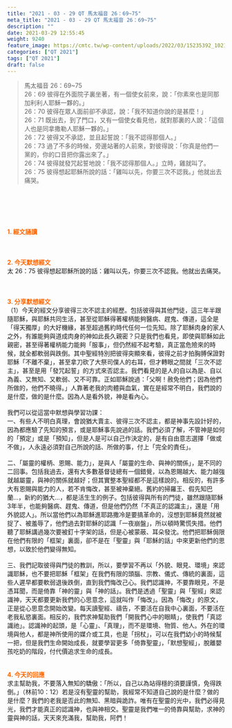 ```yaml
---
title: "2021 - 03 - 29 QT 馬太福音 26：69~75"
meta_title: "2021 - 03 - 29 QT 馬太福音 26：69~75"
description: ""
date: 2021-03-29 12:55:45
weight: 9240
feature_image: https://cmtc.tw/wp-content/uploads/2022/03/15235392_10211799862337740_180693556567566654_o-1.webp
categories: ["QT 2021"]
tags: ["QT 2021"]
draft: false
---
```


<blockquote>馬太福音 26：69~75<br />
26：69 彼得在外面院子裏坐著，有一個使女前來，說：「你素來也是同那加利利人耶穌一夥的。」<br />
26：70 彼得在眾人面前卻不承認，說：「我不知道你說的是甚麼！」<br />
26：71 既出去，到了門口，又有一個使女看見他，就對那裏的人說：「這個人也是同拿撒勒人耶穌一夥的。」<br />
26：72 彼得又不承認，並且起誓說：「我不認得那個人。」<br />
26：73 過了不多的時候，旁邊站著的人前來，對彼得說：「你真是他們一黨的，你的口音把你露出來了。」<br />
26：74 彼得就發咒起誓地說：「我不認得那個人。」立時，雞就叫了。<br />
26：75 彼得想起耶穌所說的話：「雞叫以先，你要三次不認我。」他就出去痛哭。</blockquote><br />
&nbsp;<br />
<br />
&nbsp;<br />
<br />
<span style="color: #ff6600;"><strong>1. </strong><strong>經文誦讀</strong></span><br />
<br />
<span style="color: #ff6600;"><strong> </strong></span><br />
<br />
<span style="color: #ff6600;"><strong>2. 今天默想</strong><strong>經文<br />
</strong></span>太 26：75 彼得想起耶穌所說的話：雞叫以先，你要三次不認我。他就出去痛哭。<br />
<br />
&nbsp;<br />
<br />
<span style="color: #ff6600;"><strong>3. 分享默想經文<br />
</strong></span>（1）今天的經文分享彼得三次不認主的經歷。包括彼得與其他門徒，這三年半跟隨耶穌，與耶穌共同生活，甚至從耶穌得著權柄能夠醫病、趕鬼、傳道，這全是「得天獨厚」的大好機緣，甚至超過舊約時代任何一位先知。除了耶穌肉身的家人之外，有誰能夠與道成肉身的神如此長久親密？只是我們也看見，即使與耶穌如此親密，甚至得著權柄能力能夠「服事」，但仍然經不起考驗，真正當危險來的時候，就全都軟弱與跌倒。其中聖經特別把彼得突顯來看，彼得之前才拍胸膊保證對耶穌「不離不棄」，甚至拿刀砍了大祭司僕人的右耳，但才轉眼之間就「三次不認主」，甚至是用「發咒起誓」的方式來否認主。我們看見的是人的自以為是、自以為義、又無知、又軟弱、又不可靠。正如耶穌說過：「父啊！赦免他們；因為他們所做的，他們不曉得。」人靠著老我的肉體與血氣，實在是經常不明白，我們說的是什麼，做的是什麼。因為人是看外貌，神是看內心。<br />
<br />
我們可以從這當中默想與學習功課：<br />
一、有些人不明白真理，會說猶大賣主、彼得三次不認主，都是神事先設計好的，因為都應驗了先知的預言，或是耶穌事先說過的話。我們必須了解，不管神是如何的「預定」或是「預知」，但是人是可以自己作決定的，是有自由意志選擇「做或不做」，人永遠必須對自己所說的話、所做的事，付上「完全的責任」。<br />
<br />
二、「屬靈的權柄、恩賜、能力」，是與人「屬靈的生命、與神的關係」，是不同的二回事。包括我過去，還有大多數基督徒總有一個錯覺，以為恩賜越大、能力越強就越屬靈，與神的關係就越好；但其實整本聖經都不是這樣說的。相反的，有許多大有恩賜與能力的人，若不肯悔改，甚至被神棄絕。舊約的掃羅王、假先知巴蘭…，新約的猶大…，都是活生生的例子。包括彼得與所有的門徒，雖然跟隨耶穌3年半，也能夠醫病、趕鬼、傳道，但是他們仍然「不真正的認識主」，還是「用外貌認人」。所以當他們以為耶穌進耶路撒冷是要搞革命的，沒想到耶穌竟然就被捉了、被羞辱了，他們過去對耶穌的認識「一夜崩盤」，所以頓時驚慌失措。他們聽了耶穌講過幾次要被釘十字架的話，但是心被蒙蔽、耳朵發沈。他們把耶穌侷限在他們有限的「框架」裏面，卻不是在「聖靈」與「耶穌的話」中來更新他們的思想，以致於他們變得無知。<br />
<br />
三、我們記取彼得與門徒的教訓，所以，要學習不再以「外貌、眼見、環境」來認識耶穌，也不要把耶穌「框架」在我們有限的頭腦、宗教、儀式、傳統的裏面，這些人遲早都要軟弱退後跌倒，直到我們悔改己心。我們認識神，不要靠眼見，不是憑耳聞，而是倚靠「神的靈」與「神的話」。我們是透過「聖靈」與「聖經」來認識神，天天都要更新我們的心思意念，這就叫作「悔改」。因為「悔改」的原文，正是從心思意念開始改變。每天讀聖經、禱告，不要活在自我中心裏面，不要活在老我私慾裏面。相反的，我們求神幫助我們「開我們心中的眼睛」，使我們「真認識祂」。認識神的起頭，是「心靈」、「真理」，而不是環境、物質、他人。外在的環境與他人，都是神所使用的媒介或工具，也是「拐杖」，可以在我們幼小的時候幫一把，但是我們生命開始成長，就要學習更多「倚靠聖靈」，「默想聖經」，脫離嬰孩吃奶的階段，付代價追求生命的成長。<br />
<br />
<br />
<span style="color: #ff6600;"><strong>4. 今天的回應<br />
</strong></span>求主幫助我，不要落入無知的驕傲：「所以，自己以為站得穩的須要謹慎，免得跌倒。」（林前10：12）若是沒有聖靈的幫助，我經常不知道自己說的是什麼？做的是什麼？我們的老我是否此的無知、黑暗與詭詐。唯有在聖靈的光中，我們必得見光，我們才能真正的認識神，也與神相交。聖靈是我們唯一的倚靠與幫助，求神的靈與神的話，天天來充滿我，幫助我，阿們！<br />
<br />
&nbsp;<br />
<br />
&nbsp;
        